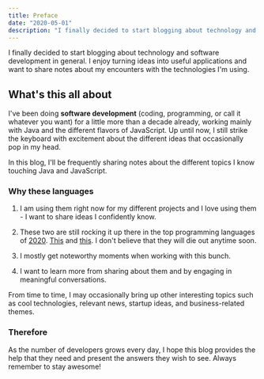 ```yaml
---
title: Preface
date: "2020-05-01"
description: "I finally decided to start blogging about technology and software development in general."
---
```


I finally decided to start blogging about technology and software development in general. I enjoy turning ideas into useful applications and want to share notes about my encounters with the technologies I'm using.

## What's this all about

I've been doing **software development** (coding, programming, or call it whatever you want) for a little more than a decade already, working mainly with Java and the different flavors of JavaScript. Up until now, I still strike the keyboard with excitement about the different ideas that occasionally pop in my head.

In this blog, I'll be frequently sharing notes about the different topics I know touching Java and JavaScript.

### Why these languages

1. I am using them right now for my different projects and I love using them - I want to share ideas I confidently know.

2. These two are still rocking it up there in the top programming languages of [2020](https://dev.to/scand/top-programming-languages-to-use-in-2020-1nl5). [This](https://hackr.io/blog/best-programming-languages-to-learn-2020-jobs-future) and [this](https://towardsdatascience.com/top-10-in-demand-programming-languages-to-learn-in-2020-4462eb7d8d3e?gi=45454fbc062b). I don't believe that they will die out anytime soon.

3. I mostly get noteworthy moments when working with this bunch.

4. I want to learn more from sharing about them and by engaging in meaningful conversations.

From time to time, I may occasionally bring up other interesting topics such as cool technologies, relevant news, startup ideas, and business-related themes.

### Therefore

As the number of developers grows every day, I hope this blog provides the help that they need and present the answers they wish to see. Always remember to stay awesome!
